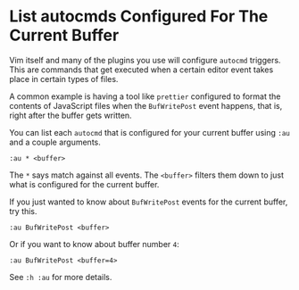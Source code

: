 # List autocmds Configured For The Current Buffer

Vim itself and many of the plugins you use will configure `autocmd` triggers.
This are commands that get executed when a certain editor event takes place in
certain types of files.

A common example is having a tool like `prettier` configured to format the
contents of JavaScript files when the `BufWritePost` event happens, that is,
right after the buffer gets written.

You can list each `autocmd` that is configured for your current buffer using
`:au` and a couple arguments.

```
:au * <buffer>
```

The `*` says match against all events. The `<buffer>` filters them down to just
what is configured for the current buffer.

If you just wanted to know about `BufWritePost` events for the current buffer,
try this.

```
:au BufWritePost <buffer>
```

Or if you want to know about buffer number `4`:

```
:au BufWritePost <buffer=4>
```

See `:h :au` for more details.
